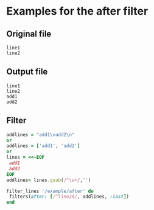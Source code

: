 # Examples for the after filter

## Original file

```text
line1
line2
```

## Output file

```text
line1
line2
add1
add2
```

## Filter

```ruby
addlines = "add1\nadd2\n"
or
addlines = ['add1', 'add2']
or
lines = <<~EOF
 add1
 add2
EOF
addlines= lines.gsub(/^\s+/,'')

filter_lines '/example/after' do
 filters(after: [/^line2$/, addlines, :last])
end
```

